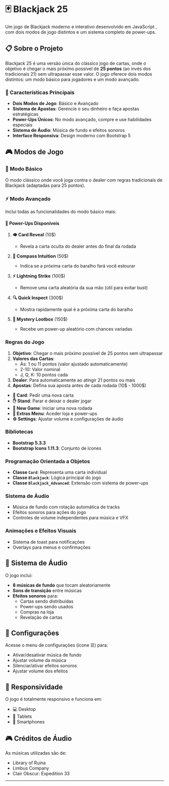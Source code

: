 # 🃏 Blackjack 25

Um jogo de Blackjack moderno e interativo desenvolvido em JavaScript , com dois modos de jogo distintos e um sistema completo de power-ups.


## 📋 Sobre o Projeto

Blackjack 25 é uma versão única do clássico jogo de cartas, onde o objetivo é chegar o mais próximo possível de **25 pontos** (ao invés dos tradicionais 21) sem ultrapassar esse valor. O jogo oferece dois modos distintos: um modo básico para jogadores e um modo avançado.

### 🎯 Características Principais

- **Dois Modos de Jogo**: Básico e Avançado
- **Sistema de Apostas**: Gerencie o seu dinheiro e faça apostas estratégicas
- **Power-Ups Únicos**: No modo avançado, compre e use habilidades especiais
- **Sistema de Áudio**: Música de fundo e efeitos sonoros
- **Interface Responsiva**: Design moderno com Bootstrap 5


## 🎮 Modos de Jogo

### 🎲 Modo Básico
O modo clássico onde você joga contra o dealer com regras tradicionais de Blackjack (adaptadas para 25 pontos).

### ⚡ Modo Avançado
Inclui todas as funcionalidades do modo básico mais:

#### 💎 Power-Ups Disponíveis

1. **👁️ Card Reveal** (10$)
   - Revela a carta oculta do dealer antes do final da rodada

2. **🧭 Compass Intuition** (50$)
   - Indica se a próxima carta do baralho fará você estourar

3. **⚡ Lightning Strike** (100$)
   - Remove uma carta aleatória da sua mão (útil para evitar bust)

4. **🔍 Quick Inspect** (300$)
   - Mostra rapidamente qual é a próxima carta do baralho

5. **🎁 Mystery Lootbox** (150$)
   - Recebe um power-up aleatório com chances variadas


### Regras do Jogo

1. **Objetivo**: Chegar o mais próximo possível de 25 pontos sem ultrapassar
2. **Valores das Cartas**:
   - Ás: 1 ou 11 pontos (valor ajustado automaticamente)
   - 2-10: Valor nominal
   - J, Q, K: 10 pontos cada
3. **Dealer**: Para automaticamente ao atingir 21 pontos ou mais
4. **Apostas**: Defina sua aposta antes de cada rodada (10$ - 1000$)

- **🎴 Card**: Pedir uma nova carta
- **✋ Stand**: Parar e deixar o dealer jogar
- **🔄 New Game**: Iniciar uma nova rodada
- **💎 Extras Menu**: Aceder loja e power-ups 
- **⚙️ Settings**: Ajustar volume e configurações de áudio


### Bibliotecas
- **Bootstrap 5.3.3**
- **Bootstrap Icons 1.11.3**: Conjunto de ícones





### Programação Orientada a Objetos
- **Classe `Card`**: Representa uma carta individual
- **Classe `Blackjack`**: Lógica principal do jogo
- **Classe `Blackjack_Advanced`**: Extensão com sistema de power-ups

### Sistema de Áudio
- Música de fundo com rotação automática de tracks
- Efeitos sonoros para ações do jogo
- Controles de volume independentes para música e VFX


### Animações e Efeitos Visuais
- Sistema de toast para notificações
- Overlays para menus e confirmações

## 🎵 Sistema de Áudio
O jogo inclui:
- **8 músicas de fundo** que tocam aleatoriamente
- **Sons de transição** entre músicas
- **Efeitos sonoros** para:
  - Cartas sendo distribuídas
  - Power-ups sendo usados
  - Compras na loja
  - Revelação de cartas

## 🔧 Configurações

Acesse o menu de configurações (ícone ☰) para:
- Ativar/desativar música de fundo
- Ajustar volume da música
- Silenciar/ativar efeitos sonoros
- Ajustar volume dos efeitos

## 📱 Responsividade

O jogo é totalmente responsivo e funciona em:
- 💻 Desktop
- 📱 Tablets
- 📱 Smartphones


## 🎮 Créditos de Áudio

As músicas utilizadas são de:
- Library of Ruina
- Limbus Company
- Clair Obscur: Expedition 33

---



